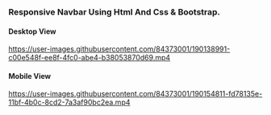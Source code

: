 ### Responsive Navbar Using Html And Css & Bootstrap.

#### Desktop View

https://user-images.githubusercontent.com/84373001/190138991-c00e548f-ee8f-4fc0-abe4-b38053870d69.mp4


#### Mobile View

https://user-images.githubusercontent.com/84373001/190154811-fd78135e-11bf-4b0c-8cd2-7a3af90bc2ea.mp4

